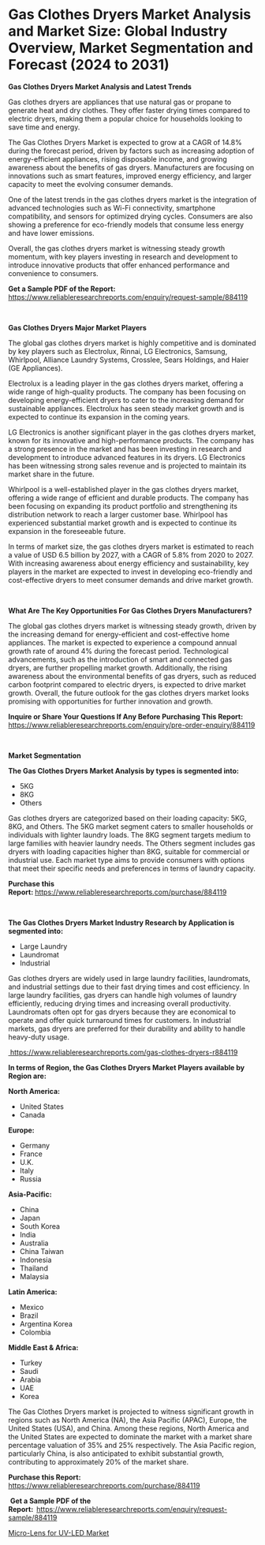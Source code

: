 <p><h1>Gas Clothes Dryers Market Analysis and Market Size: Global Industry Overview, Market Segmentation and Forecast (2024 to 2031)</h1></p><p><strong>Gas Clothes Dryers Market Analysis and Latest Trends</strong></p>
<p><p>Gas clothes dryers are appliances that use natural gas or propane to generate heat and dry clothes. They offer faster drying times compared to electric dryers, making them a popular choice for households looking to save time and energy.</p><p>The Gas Clothes Dryers Market is expected to grow at a CAGR of 14.8% during the forecast period, driven by factors such as increasing adoption of energy-efficient appliances, rising disposable income, and growing awareness about the benefits of gas dryers. Manufacturers are focusing on innovations such as smart features, improved energy efficiency, and larger capacity to meet the evolving consumer demands.</p><p>One of the latest trends in the gas clothes dryers market is the integration of advanced technologies such as Wi-Fi connectivity, smartphone compatibility, and sensors for optimized drying cycles. Consumers are also showing a preference for eco-friendly models that consume less energy and have lower emissions.</p><p>Overall, the gas clothes dryers market is witnessing steady growth momentum, with key players investing in research and development to introduce innovative products that offer enhanced performance and convenience to consumers.</p></p>
<p><strong>Get a Sample PDF of the Report:&nbsp;</strong> <a href="https://www.reliableresearchreports.com/enquiry/request-sample/884119">https://www.reliableresearchreports.com/enquiry/request-sample/884119</a></p>
<p>&nbsp;</p>
<p><strong>Gas Clothes Dryers Major Market Players</strong></p>
<p><p>The global gas clothes dryers market is highly competitive and is dominated by key players such as Electrolux, Rinnai, LG Electronics, Samsung, Whirlpool, Alliance Laundry Systems, Crosslee, Sears Holdings, and Haier (GE Appliances). </p><p>Electrolux is a leading player in the gas clothes dryers market, offering a wide range of high-quality products. The company has been focusing on developing energy-efficient dryers to cater to the increasing demand for sustainable appliances. Electrolux has seen steady market growth and is expected to continue its expansion in the coming years.</p><p>LG Electronics is another significant player in the gas clothes dryers market, known for its innovative and high-performance products. The company has a strong presence in the market and has been investing in research and development to introduce advanced features in its dryers. LG Electronics has been witnessing strong sales revenue and is projected to maintain its market share in the future.</p><p>Whirlpool is a well-established player in the gas clothes dryers market, offering a wide range of efficient and durable products. The company has been focusing on expanding its product portfolio and strengthening its distribution network to reach a larger customer base. Whirlpool has experienced substantial market growth and is expected to continue its expansion in the foreseeable future.</p><p>In terms of market size, the gas clothes dryers market is estimated to reach a value of USD 6.5 billion by 2027, with a CAGR of 5.8% from 2020 to 2027. With increasing awareness about energy efficiency and sustainability, key players in the market are expected to invest in developing eco-friendly and cost-effective dryers to meet consumer demands and drive market growth.</p></p>
<p>&nbsp;</p>
<p><strong>What Are The Key Opportunities For Gas Clothes Dryers Manufacturers?</strong></p>
<p><p>The global gas clothes dryers market is witnessing steady growth, driven by the increasing demand for energy-efficient and cost-effective home appliances. The market is expected to experience a compound annual growth rate of around 4% during the forecast period. Technological advancements, such as the introduction of smart and connected gas dryers, are further propelling market growth. Additionally, the rising awareness about the environmental benefits of gas dryers, such as reduced carbon footprint compared to electric dryers, is expected to drive market growth. Overall, the future outlook for the gas clothes dryers market looks promising with opportunities for further innovation and growth.</p></p>
<p><strong>Inquire or Share Your Questions If Any Before Purchasing This Report:</strong> <a href="https://www.reliableresearchreports.com/enquiry/pre-order-enquiry/884119">https://www.reliableresearchreports.com/enquiry/pre-order-enquiry/884119</a></p>
<p>&nbsp;</p>
<p><strong>Market Segmentation</strong></p>
<p><strong>The Gas Clothes Dryers Market Analysis by types is segmented into:</strong></p>
<p><ul><li>5KG</li><li>8KG</li><li>Others</li></ul></p>
<p><p>Gas clothes dryers are categorized based on their loading capacity: 5KG, 8KG, and Others. The 5KG market segment caters to smaller households or individuals with lighter laundry loads. The 8KG segment targets medium to large families with heavier laundry needs. The Others segment includes gas dryers with loading capacities higher than 8KG, suitable for commercial or industrial use. Each market type aims to provide consumers with options that meet their specific needs and preferences in terms of laundry capacity.</p></p>
<p><strong>Purchase this Report:&nbsp;</strong><a href="https://www.reliableresearchreports.com/purchase/884119">https://www.reliableresearchreports.com/purchase/884119</a></p>
<p>&nbsp;</p>
<p><strong>The Gas Clothes Dryers Market Industry Research by Application is segmented into:</strong></p>
<p><ul><li>Large Laundry</li><li>Laundromat</li><li>Industrial</li></ul></p>
<p><p>Gas clothes dryers are widely used in large laundry facilities, laundromats, and industrial settings due to their fast drying times and cost efficiency. In large laundry facilities, gas dryers can handle high volumes of laundry efficiently, reducing drying times and increasing overall productivity. Laundromats often opt for gas dryers because they are economical to operate and offer quick turnaround times for customers. In industrial markets, gas dryers are preferred for their durability and ability to handle heavy-duty usage.</p></p>
<p><a href="https://www.reliableresearchreports.com/gas-clothes-dryers-r884119">&nbsp;https://www.reliableresearchreports.com/gas-clothes-dryers-r884119</a></p>
<p><strong>In terms of Region, the Gas Clothes Dryers Market Players available by Region are:</strong></p>
<p>
    <p> <strong> North America: </strong>
        <ul>
            <li>United States</li>
            <li>Canada</li>
        </ul>
        </p> 
    <p> <strong> Europe: </strong>
        <ul>
            <li>Germany</li>
            <li>France</li>
            <li>U.K.</li>
            <li>Italy</li>
            <li>Russia</li>
        </ul>
        </p> 
    <p> <strong> Asia-Pacific: </strong>
        <ul>
            <li>China</li>
            <li>Japan</li>
            <li>South Korea</li>
            <li>India</li>
            <li>Australia</li>
            <li>China Taiwan</li>
            <li>Indonesia</li>
            <li>Thailand</li>
            <li>Malaysia</li>
        </ul>
        </p> 
    <p> <strong> Latin America: </strong>
        <ul>
            <li>Mexico</li>
            <li>Brazil</li>
            <li>Argentina Korea</li>
            <li>Colombia</li>
        </ul>
        </p> 
    <p> <strong> Middle East & Africa: </strong>
        <ul>
            <li>Turkey</li>
            <li>Saudi</li>
            <li>Arabia</li>
            <li>UAE</li>
            <li>Korea</li>
        </ul>
    </p>
    </p>
<p><p>The Gas Clothes Dryers market is projected to witness significant growth in regions such as North America (NA), the Asia Pacific (APAC), Europe, the United States (USA), and China. Among these regions, North America and the United States are expected to dominate the market with a market share percentage valuation of 35% and 25% respectively. The Asia Pacific region, particularly China, is also anticipated to exhibit substantial growth, contributing to approximately 20% of the market share.</p></p>
<p><strong>Purchase this Report: </strong><a href="https://www.reliableresearchreports.com/purchase/884119">https://www.reliableresearchreports.com/purchase/884119</a></p>
<p>&nbsp;<strong>Get a Sample PDF of the Report:&nbsp;&nbsp;</strong><a href="https://www.reliableresearchreports.com/enquiry/request-sample/884119">https://www.reliableresearchreports.com/enquiry/request-sample/884119</a></p>
<p><strong></strong></p>
<p><p><a href="https://view.publitas.com/reportprime-1/global-micro-lens-for-uv-led-market-by-product-type-by-application-by-region-and-companies-industry-segment-outlook-market-assessment-competition-scenario-trends-and-forecast-2024-2031/">Micro-Lens for UV-LED Market</a></p></p>